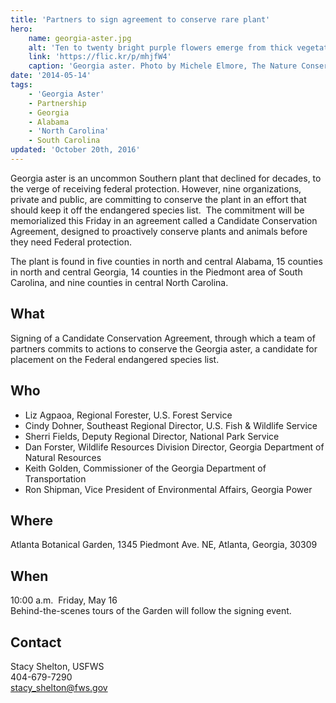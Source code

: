 ```yaml
---
title: 'Partners to sign agreement to conserve rare plant'
hero:
    name: georgia-aster.jpg
    alt: 'Ten to twenty bright purple flowers emerge from thick vegetation.'
    link: 'https://flic.kr/p/mhjfW4'
    caption: 'Georgia aster. Photo by Michele Elmore, The Nature Conservancy, Georgia.'
date: '2014-05-14'
tags:
    - 'Georgia Aster'
    - Partnership
    - Georgia
    - Alabama
    - 'North Carolina'
    - South Carolina
updated: 'October 20th, 2016'
---
```


Georgia aster is an uncommon Southern plant that declined for decades, to the verge of receiving federal protection. However, nine organizations, private and public, are committing to conserve the plant in an effort that should keep it off the endangered species list.  The commitment will be memorialized this Friday in an agreement called a Candidate Conservation Agreement, designed to proactively conserve plants and animals before they need Federal protection.

The plant is found in five counties in north and central Alabama, 15 counties in north and central Georgia, 14 counties in the Piedmont area of South Carolina, and nine counties in central North Carolina.

## What

Signing of a Candidate Conservation Agreement, through which a team of partners commits to actions to conserve the Georgia aster, a candidate for placement on the Federal endangered species list.

## Who

 - Liz Agpaoa, Regional Forester, U.S. Forest Service  
 - Cindy Dohner, Southeast Regional Director, U.S. Fish & Wildlife Service
 - Sherri Fields, Deputy Regional Director, National Park Service
 - Dan Forster, Wildlife Resources Division Director, Georgia Department of Natural Resources
 - Keith Golden, Commissioner of the Georgia Department of Transportation
 - Ron Shipman, Vice President of Environmental Affairs, Georgia Power

## Where
Atlanta Botanical Garden, 1345 Piedmont Ave. NE, Atlanta, Georgia, 30309

## When
10:00 a.m.  Friday, May 16  
Behind-the-scenes tours of the Garden will follow the signing event.

## Contact

Stacy Shelton, USFWS  
404-679-7290  
[stacy_shelton@fws.gov](mailto:stacy_shelton@fws.gov)
